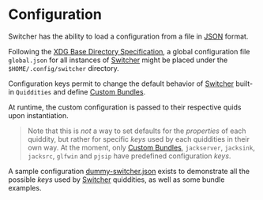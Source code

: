Configuration
=======

Switcher has the ability to load a configuration from a file in [JSON](https://www.json.org/json-en.html) format. 

Following the [XDG Base Directory Specification](https://specifications.freedesktop.org/basedir-spec/basedir-spec-latest.html), a global configuration file  `global.json` for all instances of [Switcher](https://gitlab.com/sat-metalab/switcher) might be placed under the `$HOME/.config/switcher` directory.

Configuration keys permit to change the default behavior of [Switcher](https://gitlab.com/sat-metalab/switcher) built-in `Quiddities` and define [Custom Bundles](writing-bundles.md).

At runtime, the custom configuration is passed to their respective quids upon instantiation.

> Note that this is *not* a way to set defaults for the *properties* of each quiddity, but rather for specific *keys* used by each quiddities in their own way.
> At the moment, only [Custom Bundles](writing-bundles.md), `jackserver`, `jacksink`, `jacksrc`, `glfwin` and `pjsip` have predefined configuration *keys*.

A sample configuration [dummy-switcher.json](doc/dummy-switcher.json) exists to demonstrate all the possible *keys* used by [Switcher](https://gitlab.com/sat-metalab/switcher) quiddities, as well as some bundle examples.
